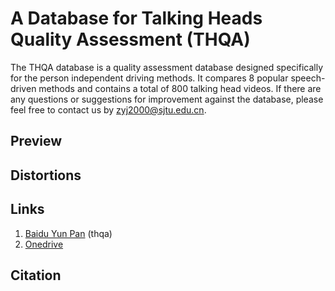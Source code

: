 # A Database for Talking Heads Quality Assessment (THQA)
The THQA database is a quality assessment database designed specifically for the person independent driving methods. It compares 8 popular speech-driven methods and contains a total of 800 talking head videos. If there are any questions or suggestions for improvement against the database, please feel free to contact us by zyj2000@sjtu.edu.cn.

## Preview

## Distortions


## Links
1. [Baidu Yun Pan](https://pan.baidu.com/s/1D_6GlBcmzd3kVjqtLw9uGw)  (thqa)
2. [Onedrive](https://1drv.ms/u/s!ArF6hugJt4gSi3-6E4Fb46I7XNbS)

## Citation

